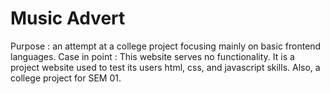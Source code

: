 # Music Advert
Purpose : an attempt at a college project focusing mainly on basic frontend languages.
Case in point : This website serves no functionality.
It is a project website used to test its users html, css, and javascript skills.
Also, a college project for SEM 01.

